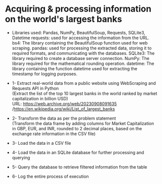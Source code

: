 # Acquiring & processing information on the world's largest banks

- Libraries used: Pandas, NumPy, BeautifulSoup, Requests, SQLite3, Datetime
  requests: used for accessing the information from the URL.
  bs4: The library containing the BeautifulSoup function used for web scraping.
  pandas: used for processing the extracted data, storing it to required formats, and communicating with the databases.
  SQLite3: The library required to create a database server connection.
  NumPy: The library required for the mathematical rounding operation.
  datetime: The library containing the function datetime used for extracting the timestamp for logging purposes.

  
- 1- Extract real-world data from a public website using WebScraping and Requests API in Python              
  (Extract the list of the top 10 largest banks in the world ranked by market capitalization in billion USD)       
  URL: https://web.archive.org/web/20230908091635 /https://en.wikipedia.org/wiki/List_of_largest_banks
- 2- Transform the data as per the problem statement                                                          
  (Transform the data frame by adding columns for Market Capitalization in GBP, EUR, and INR, rounded to 2 decimal places, based on the exchange rate information in the CSV file)
- 3- Load the data in a CSV  file
- 4- Load the data in an SQLite database for further processing and querying
- 5- Query the database to retrieve filtered information from the table
- 6- Log the entire process of execution
